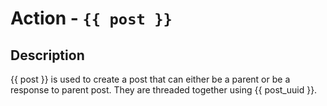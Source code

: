 # Action - `{{ post }}`

## Description

{{ post }} is used to create a post that can either be a parent or
be a response to parent post. They are threaded together using {{ post_uuid }}.
